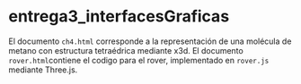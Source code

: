 # entrega3_interfacesGraficas

El documento `ch4.html` corresponde a la representación de una molécula de metano con estructura tetraédrica mediante x3d. El documento `rover.html`contiene el codigo para el rover, implementado en `rover.js` mediante Three.js.
